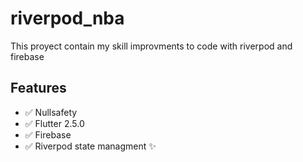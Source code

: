 # riverpod_nba

This proyect contain my skill improvments to code with riverpod and firebase

## Features

- :white_check_mark: Nullsafety
- :white_check_mark: Flutter 2.5.0
- :white_check_mark: Firebase
- :white_check_mark: Riverpod state managment :sparkles:


